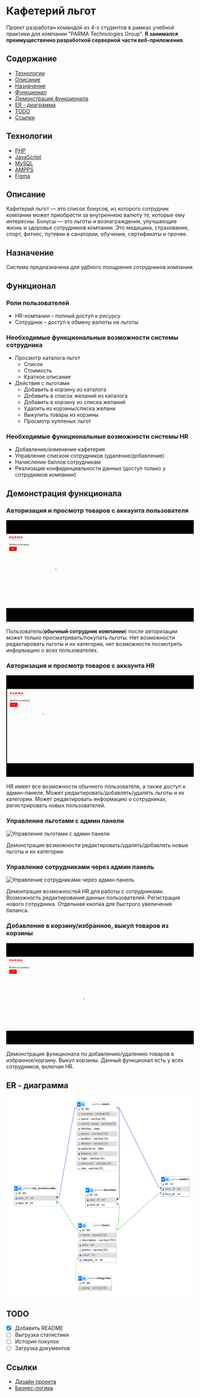 # Кафетерий льгот
Проект разработан командой из 4-х студентов в рамках учебной практики для компании "PARMA Technologies Group". **Я занимался преимущественно разработкой серверной части веб-приложения**.

## Содержание
- [Технологии](#технологии)
- [Описание](#описание)
- [Назначение](#назначение)
- [Функционал](#функционал)
- [Демонстрация функционала](#демонстрация-функционала)
- [ER - диаграмма](#er---диаграмма)
- [TODO](#todo)
- [Ссылки](#ссылки)

## Технологии
- [PHP](https://www.php.net/)
- [JavaScript](https://en.wikipedia.org/wiki/JavaScript)
- [MySQL](https://www.mysql.com/)
- [AMPPS](https://ampps.com/)
- [Figma](https://www.figma.com/)

## Описание
Кафетерий льгот — это список бонусов, из которого сотрудник компании может приобрести за внутреннюю валюту те, которые ему интересны. Бонусы — это льготы и вознаграждения, улучшающие жизнь и здоровье сотрудников компании. Это медицина, страхование, спорт, фитнес, путевки в санатории, обучение, сертификаты и прочее.

## Назначение
Система предназначена для удбного поощрения сотрудников компании.

## Функционал

### Роли пользователей
- HR-компании – полный доступ к ресурсу
- Сотрудник – доступ к обмену валюты на льготы

### Необходимые функциональные возможности системы сотрудника
- Просмотр каталога льгот 
  - Список
  - Стоимость
  - Краткое описание
- Действия с льготами
  - Добавить в корзину из каталога
  - Добавить в список желаний из каталога
  - Добавить в корзину из списка желаний
  - Удалить из корзины/списка желани
  - Выкупить товары из корзины
  - Просмотр купленых льгот

### Необходимые функциональные возможности системы HR
- Добавление/изменение кафетерия
- Управление списком сотрудников (удаление/добавление)
- Начисление баллов сотрудникам 
- Реализация конфиденциальности данных (доступ только у сотрудников компании)

## Демонстрация функционала

### Авторизация и просмотр товаров с аккаунта пользователя
![Авторизация и просмотр товаров с аккаунта пользователя](gifs/USER_auth_view_catalog.gif)

Пользователь(**обычный сотрудник компании**) после авторизации может только просматривать/покупать льготы. Нет возможности редактировать льготы и их категории, нет возможности посмотреть информацию о всех пользователях.

### Авторизация и просмотр товаров с аккаунта HR
![Авторизация и просмотр товаров с аккаунта HR](gifs/HR_auth_view_catalog.gif)

HR имеет все возможности обычного пользователя, а также доступ к админ-панеле. Может редактировать/добавлять/удалять льготы и их категории. Может редактировать информацию о сотрудниках, регистрировать новых пользователей.

### Управление льготами с админ панели
![Управление льготами с админ панели](gifs/catalog_managment_with_admin_panel.gif)

Демонстрация возможности редактировать/удалять/добавлять новые льготы и их категории.

### Управление сотрудниками через админ панель
![Управление сотрудниками через админ панель](gifs/HR_Employee_managment_with_admin_panel_create_new_employee.gif)

Демонтрация возможностей HR для работы с сотрудниками. Возможность редактирования данных пользователей. Регистрация нового сотрудника. Отдельная кнопка для быстрого увеличения баланса.

### Добавление в корзину/избранное, выкуп товаров из корзины
![Добавление в корзину/избранное, выкуп товаров из корзины](gifs/USER_add_basket_favorites_buy_from_basket.gif)

Демонстрация функционала по добавлению/удалению товаров в избранное/корзину. Выкуп корзины. Данный функционал есть у всех сотрудников, включая HR. 

## ER - диаграмма
![ER - диаграмма](/ERD.png)

## TODO
- [x] Добавить README
- [ ] Выгрузка статистики
- [ ] История покупок
- [ ] Загрузка документов

## Ссылки
- [Дизайн проекта](https://www.figma.com/file/epmpmbcwEsMXMu9ASOqmSv/%D0%9F%D0%B0%D1%80%D0%BC%D0%B0?type=design&node-id=0-1&mode=design)
- [Бизнес-логика](https://miro.com/app/board/uXjVMH-36a4=/)
